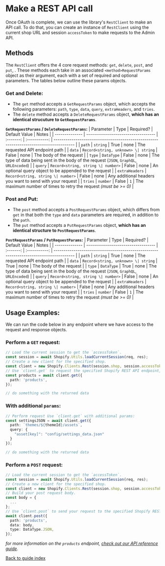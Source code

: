 # Make a REST API call

Once OAuth is complete, we can use the library's `RestClient` to make an API call. To do that, you can create an instance of `RestClient` using the current shop URL and session `accessToken` to make requests to the Admin API.

## Methods

The `RestClient` offers the 4 core request methods: `get`, `delete`, `post`, and `put`, . These methods each take in an associated `<method>RequestParams` object as their argument, each with a set of required and optional parameters. The tables below outline these params objects.

### Get and Delete:

- The `get` method accepts a `GetRequestParams` object, which accepts the following parameters: `path`, `type`, `data`, `query`, `extraHeaders`, and `tries`.
- The `delete` method accepts a `DeleteRequestParams` object, **which has an identical strucuture to `GetRequestParams`**.

**`GetRequestParams` / `DeleteRequestParams`:**
| Parameter | Type | Required? | Default Value | Notes |
| -------------- | ----------------------------------- | :-------: | :-----------: | ---------------------------------------------------------------------------------------- |
| `path` | `string` | True | none | The requested API endpoint path |
| `data` | `Record<string, unknown> \| string` | False | none | The body of the request |
| `type` | `DataType` | False | none | The type of data being sent in the body of the request (`JSON`, `GraphQL`, `URLEncoded`) |
| `query` | `Record<string, string \| number>` | False | none | An optional query object to be appended to the request |
| `extraHeaders` | `Record<string, string \| number>` | False | none | Any additional headers you want to send with your request |
| `tries` | `number` | False | `1` | The maximum number of times to retry the request _(must be >= 0)_ |

### Post and Put:

- The `post` method accepts a `PostRequestParams` object, which differs from `get` in that both the `type` and `data` parameters are required, in addition to the `path`.
- The `put` method accepts a `PutRequestParams` object, **which has an identical structure to `PostRequestParams`**.

**`PostRequestParams` / `PutRequestParams`:**
| Parameter | Type | Required? | Default Value | Notes |
| -------------- | ----------------------------------- | :-------: | :-----------: | ---------------------------------------------------------------------------------------- |
| `path` | `string` | True | none | The requested API endpoint path |
| `data` | `Record<string, unknown> \| string` | True | none | The body of the request |
| `type` | `DataType` | True | none | The type of data being sent in the body of the request (`JSON`, `GraphQL`, `URLEncoded`) |
| `query` | `Record<string, string \| number>` | False | none | An optional query object to be appended to the request |
| `extraHeaders` | `Record<string, string \| number>` | False | none | Any additional headers you want to send with your request |
| `tries` | `number` | False | `1` | The maximum number of times to retry the request _(must be >= 0)_ |

## Usage Examples:

We can run the code below in any endpoint where we have access to the request and response objects.

### Perform a `GET` request:

```ts
// Load the current session to get the `accessToken`.
const session = await Shopify.Utils.loadCurrentSession(req, res);
// Create a new client for the specified shop.
const client = new Shopify.Clients.Rest(session.shop, session.accessToken);
// Use `client.get` to request the specified Shopify REST API endpoint, in this case `products`.
const products = await client.get({
  path: 'products',
});

// do something with the returned data
```

### With additional `params`:

```ts
// Perform request Use `client.get` with additional params:
const settingsJSON = await client.get({
  path: `themes/${themeId}/assets`,
  query: { 
    "asset[key]": "config/settings_data.json" 
  }
});

// do something with the returned data
```

### Perform a `POST` request:

```ts
// Load the current session to get the `accessToken`.
const session = await Shopify.Utils.loadCurrentSession(req, res);
// Create a new client for the specified shop.
const client = new Shopify.Clients.Rest(session.shop, session.accessToken);
// Build your post request body.
const body = {
  ...
};
// Use `client.post` to send your request to the specified Shopify REST API endpoint.
await client.post({
  path: 'products',
  data: body,
  type: DataType.JSON,
});
```

_for more information on the `products` endpoint, [check out our API reference guide](https://shopify.dev/docs/admin-api/rest/reference/products/product#create-2021-01)._

[Back to guide index](../README.md)

